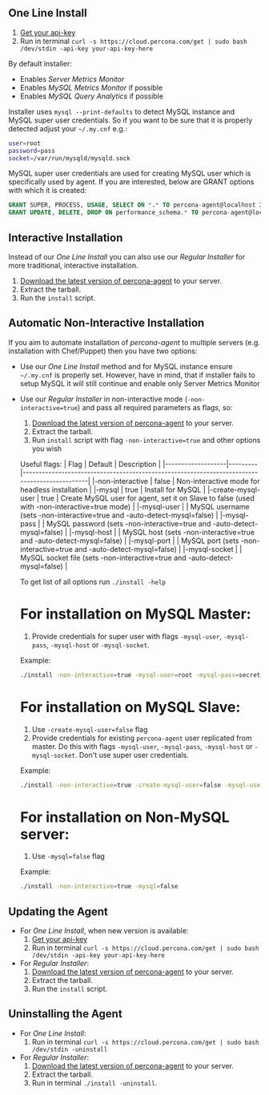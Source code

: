 One Line Install
----------------

1. [Get your api-key](https://cloud.percona.com/api-key)
2. Run in terminal `curl -s https://cloud.percona.com/get | sudo bash /dev/stdin -api-key your-api-key-here`

By default installer:
* Enables *Server Metrics Monitor*
* Enables *MySQL Metrics Monitor* if possible
* Enables *MySQL Query Analytics* if possible

Installer uses `mysql --print-defaults` to detect MySQL instance and MySQL super user credentials.
So if you want to be sure that it is properly detected adjust your `~/.my.cnf` e.g.:

```sh
user=root
password=pass
socket=/var/run/mysqld/mysqld.sock
```

MySQL super user credentials are used for creating MySQL user which is specifically used by agent.
If you are interested, below are GRANT options with which it is created:

```sql
GRANT SUPER, PROCESS, USAGE, SELECT ON *.* TO percona-agent@localhost IDENTIFIED BY <random-password>
GRANT UPDATE, DELETE, DROP ON performance_schema.* TO percona-agent@localhost IDENTIFIED BY <random-password>
```

Interactive Installation
------------------------

Instead of our *One Line Install* you can also use our *Regular Installer* for more traditional, interactive installation.

1. [Download the latest version of percona-agent](http://www.percona.com/downloads/percona-agent/LATEST/) to your server.
2. Extract the tarball.
3. Run the `install` script.

Automatic Non-Interactive Installation
--------------------------------------

If you aim to automate installation of *percona-agent* to multiple servers (e.g. installation with Chef/Puppet) then you have two options:
* Use our *One Line Install* method and for MySQL instance ensure `~/.my.cnf` is properly set.
  However, have in mind, that if installer fails to setup MySQL it will still continue and enable only Server Metrics Monitor
* Use our *Regular Installer* in non-interactive mode (`-non-interactive=true`) and pass all required parameters as flags, so:

  1. [Download the latest version of percona-agent](http://www.percona.com/downloads/percona-agent/LATEST/) to your server.
  2. Extract the tarball.
  3. Run `install` script with flag `-non-interactive=true` and other options you wish
  
  Useful flags:
    | Flag              | Default | Description                                                                                  |
    |-------------------|---------|----------------------------------------------------------------------------------------------|
    |-non-interactive   | false   | Non-interactive mode for headless installation                                               |
    |-mysql             | true    | Install for MySQL                                                                            |
    |-create-mysql-user | true    | Create MySQL user for agent, set it on Slave to false (used with -non-interactive=true mode) |
    |-mysql-user        |         | MySQL username    (sets -non-interactive=true and -auto-detect-mysql=false)                  |
    |-mysql-pass        |         | MySQL password    (sets -non-interactive=true and -auto-detect-mysql=false)                  |
    |-mysql-host        |         | MySQL host        (sets -non-interactive=true and -auto-detect-mysql=false)                  |
    |-mysql-port        |         | MySQL port        (sets -non-interactive=true and -auto-detect-mysql=false)                  |
    |-mysql-socket      |         | MySQL socket file (sets -non-interactive=true and -auto-detect-mysql=false)                  |

  To get list of all options run `./install -help`
  
  # For installation on MySQL Master:
  1. Provide credentials for super user with flags `-mysql-user`, `-mysql-pass`, `-mysql-host` or `-mysql-socket`.  

  Example:
  ```sh
  ./install -non-interactive=true -mysql-user=root -mysql-pass=secretpass -mysql-socket=/var/run/mysqld/mysqld.sock
  ```
  
  # For installation on MySQL Slave:
  1. Use `-create-mysql-user=false` flag
  2. Provide credentials for existing `percona-agent` user replicated from master. Do this with flags `-mysql-user`, `-mysql-pass`, `-mysql-host` or `-mysql-socket`.
     Don't use super user credentials.

  Example:
  ```sh
  ./install -non-interactive=true -create-mysql-user=false -mysql-user=percona-agent -mysql-pass=secretpass -mysql-socket=/var/run/mysqld/mysqld.sock
  ```

  # For installation on Non-MySQL server:
  1. Use `-mysql=false` flag
  
  Example:
  ```sh
  ./install -non-interactive=true -mysql=false
  ```
  
Updating the Agent
------------------

* For *One Line Install*, when new version is available:
  1. [Get your api-key](https://cloud.percona.com/api-key)
  2. Run in terminal `curl -s https://cloud.percona.com/get | sudo bash /dev/stdin -api-key your-api-key-here`
* For *Regular Installer*:
  1. [Download the latest version of percona-agent](http://www.percona.com/downloads/percona-agent/LATEST/) to your server.
  2. Extract the tarball.
  3. Run the `install` script.

Uninstalling the Agent
------------------

* For *One Line Install*:
  1. Run in terminal `curl -s https://cloud.percona.com/get | sudo bash /dev/stdin -uninstall`
* For *Regular Installer*:
  1. [Download the latest version of percona-agent](http://www.percona.com/downloads/percona-agent/LATEST/) to your server.
  2. Extract the tarball.
  3. Run in terminal `./install -uninstall`.

